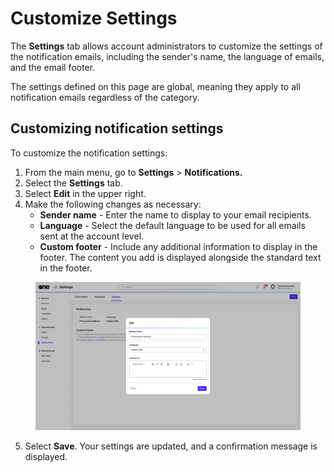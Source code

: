 # Customize Settings

The **Settings** tab allows account administrators to customize the settings of the notification emails, including the sender's name, the language of emails, and the email footer.

The settings defined on this page are global, meaning they apply to all notification emails regardless of the category.&#x20;

## Customizing notification settings

To customize the notification settings:

1. From the main menu, go to **Settings** > **Notifications.**
2. Select the **Settings** tab.&#x20;
3. Select **Edit** in the upper right.
4. Make the following changes as necessary:
   * **Sender name** - Enter the name to display to your email recipients.
   * **Language** - Select the default language to be used for all emails sent at the account level.
   * **Custom footer** - Include any additional information to display in the footer. The content you add is displayed alongside the standard text in the footer.&#x20;

<figure><img src="../../../.gitbook/assets/notifications_settings.png" alt=""><figcaption></figcaption></figure>

5. Select **Save**. Your settings are updated, and a confirmation message is displayed.
